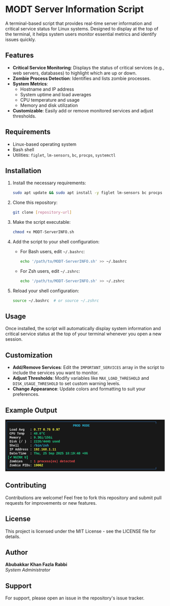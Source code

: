# MODT Server Information Script

A terminal-based script that provides real-time server information and critical service status for Linux systems. Designed to display at the top of the terminal, it helps system users monitor essential metrics and identify issues quickly.

## Features

- **Critical Service Monitoring**: Displays the status of critical services (e.g., web servers, databases) to highlight which are up or down.
- **Zombie Process Detection**: Identifies and lists zombie processes.
- **System Metrics**:
  - Hostname and IP address
  - System uptime and load averages
  - CPU temperature and usage
  - Memory and disk utilization
- **Customizable**: Easily add or remove monitored services and adjust thresholds.

## Requirements

- Linux-based operating system
- Bash shell
- Utilities: `figlet`, `lm-sensors`, `bc`, `procps`, `systemctl`

## Installation

1. Install the necessary requirements:
   ```bash
   sudo apt update && sudo apt install -y figlet lm-sensors bc procps
   ```

2. Clone this repository:
   ```bash
   git clone [repository-url]
   ```

3. Make the script executable:
   ```bash
   chmod +x MODT-ServerINFO.sh
   ```

4. Add the script to your shell configuration:
   - For Bash users, edit `~/.bashrc`:
     ```bash
     echo '/path/to/MODT-ServerINFO.sh' >> ~/.bashrc
     ```
   - For Zsh users, edit `~/.zshrc`:
     ```bash
     echo '/path/to/MODT-ServerINFO.sh' >> ~/.zshrc
     ```

5. Reload your shell configuration:
   ```bash
   source ~/.bashrc  # or source ~/.zshrc
   ```

## Usage

Once installed, the script will automatically display system information and critical service status at the top of your terminal whenever you open a new session.

## Customization

- **Add/Remove Services**: Edit the `IMPORTANT_SERVICES` array in the script to include the services you want to monitor.
- **Adjust Thresholds**: Modify variables like `MAX_LOAD_THRESHOLD` and `DISK_USAGE_THRESHOLD` to set custom warning levels.
- **Change Appearance**: Update colors and formatting to suit your preferences.

## Example Output

![Example Output](image.png)

## Contributing

Contributions are welcome! Feel free to fork this repository and submit pull requests for improvements or new features.

## License

This project is licensed under the MIT License - see the LICENSE file for details.

## Author

**Abubakkar Khan Fazla Rabbi**  
*System Administrator*

## Support

For support, please open an issue in the repository's issue tracker.
